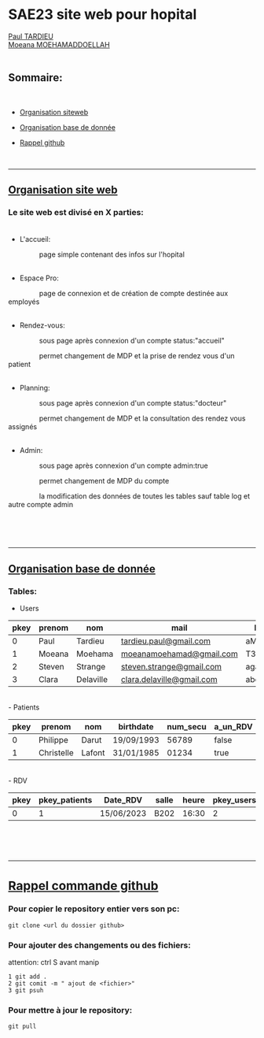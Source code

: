 # SAE23 site web pour hopital
[Paul TARDIEU](@Paul-Tardieu)<br>
[Moeana MOEHAMADDOELLAH](@moeanamoeh)<br><br>

## Sommaire:
<br>

- [Organisation siteweb](#organisation-site-web)

- [Organisation base de donnée](#organisation-base-de-donnée)<br>

- [Rappel github](#rappel-commande-github)

<br><u>

---

## Organisation site web<br></u>
### Le site web est divisé en X parties:<br><br>
- L'accueil:<br>
<p style='text-indent: 4.5em;'>page simple contenant des infos sur l'hopital
<br><br>

- Espace Pro:<br>
<p style='text-indent: 4.5em;'>page de connexion et de création de compte destinée aux employés
<br><br>

- Rendez-vous:<br>
<p style='text-indent: 4.5em;'>sous page après connexion d'un compte status:"accueil"<br>
<p style='text-indent: 4.5em;'>permet changement de MDP et la prise de rendez vous d'un patient
<br><br>

- Planning:<br>
<p style='text-indent: 4.5em;'>sous page après connexion d'un compte status:"docteur"<br>
<p style='text-indent: 4.5em;'>permet changement de MDP et la consultation des rendez vous assignés
<br><br>

- Admin:<br>
<p style='text-indent: 4.5em;'>sous page après connexion d'un compte admin:true<br>
<p style='text-indent: 4.5em;'>permet changement de MDP du compte
<p style='text-indent: 4.5em;'>la modification des données de toutes les tables sauf table log et autre compte admin<br>

<br><br><br><u>

---

## Organisation base de donnée<br></u>

### Tables:
- Users

| pkey | prenom | nom | mail | MDP | status | admin |
|-------|-------|-------|-------|-------|-------|-------|
|0|Paul|Tardieu|tardieu.paul@gmail.com|aMs#4rt|dev|true|
|1|Moeana|Moehama|moeanamoehamad@gmail.com|T3gQ#0x|dev|true|
|2|Steven|Strange|steven.strange@gmail.com|agamoto|docteur|false|
|3|Clara|Delaville|clara.delaville@gmail.com|abcdef|accueil|false|
<br>
- Patients

| pkey | prenom | nom | birthdate | num_secu | a_un_RDV |
|-------|-------|-------|-------|-------|-------|
|0|Philippe|Darut|19/09/1993|56789|false|
|1|Christelle|Lafont|31/01/1985|01234|true|
<br>
- RDV

| pkey | pkey_patients |Date_RDV| salle | heure | pkey_users |
|-------|-------|-------|-------|-------|-------|
|0|1|15/06/2023|B202|16:30|2|
<br><br><br>

---

<u><H3>
## Rappel commande github
</H3></u>

### Pour copier le repository entier vers son pc:

    git clone <url du dossier github>

### Pour ajouter des changements ou des fichiers:<br>
attention: ctrl S avant manip<br>

    1 git add .
    2 git comit -m " ajout de <fichier>"
    3 git psuh

### Pour mettre à jour le repository:<br>

    git pull